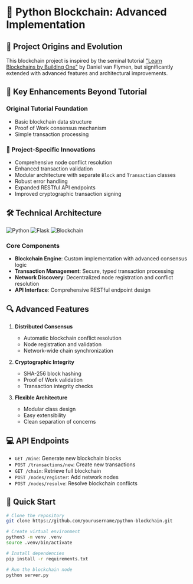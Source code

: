# 🔗 Python Blockchain: Advanced Implementation

## 🌟 Project Origins and Evolution

This blockchain project is inspired by the seminal tutorial ["Learn Blockchains by Building One"](https://hackernoon.com/learn-blockchains-by-building-one-117428612f46) by Daniel van Flymen, but significantly extended with advanced features and architectural improvements.

## 🚀 Key Enhancements Beyond Tutorial

### Original Tutorial Foundation
- Basic blockchain data structure
- Proof of Work consensus mechanism
- Simple transaction processing

### 🔧 Project-Specific Innovations
- Comprehensive node conflict resolution
- Enhanced transaction validation
- Modular architecture with separate `Block` and `Transaction` classes
- Robust error handling
- Expanded RESTful API endpoints
- Improved cryptographic transaction signing

## 🛠 Technical Architecture

![Python](https://img.shields.io/badge/Python-3.10+-blue)
![Flask](https://img.shields.io/badge/Flask-Web_Framework-red)
![Blockchain](https://img.shields.io/badge/Blockchain-Distributed_Ledger-green)

### Core Components
- **Blockchain Engine**: Custom implementation with advanced consensus logic
- **Transaction Management**: Secure, typed transaction processing
- **Network Discovery**: Decentralized node registration and conflict resolution
- **API Interface**: Comprehensive RESTful endpoint design

## 🔍 Advanced Features

1. **Distributed Consensus**
   - Automatic blockchain conflict resolution
   - Node registration and validation
   - Network-wide chain synchronization

2. **Cryptographic Integrity**
   - SHA-256 block hashing
   - Proof of Work validation
   - Transaction integrity checks

3. **Flexible Architecture**
   - Modular class design
   - Easy extensibility
   - Clean separation of concerns

## 💻 API Endpoints

- `GET /mine`: Generate new blockchain blocks
- `POST /transactions/new`: Create new transactions
- `GET /chain`: Retrieve full blockchain
- `POST /nodes/register`: Add network nodes
- `POST /nodes/resolve`: Resolve blockchain conflicts

## 🚦 Quick Start

```bash
# Clone the repository
git clone https://github.com/yourusername/python-blockchain.git

# Create virtual environment
python3 -m venv .venv
source .venv/bin/activate

# Install dependencies
pip install -r requirements.txt

# Run the blockchain node
python server.py